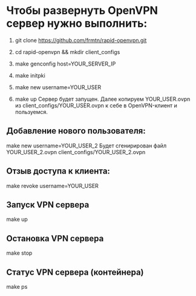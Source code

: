 # Чтобы развернуть OpenVPN сервер нужно выполнить:

1. git clone https://github.com/frmtn/rapid-openvpn.git

2. cd rapid-openvpn && mkdir client_configs

3. make genconfig host=YOUR_SERVER_IP

4. make initpki

5. make new username=YOUR_USER

6. make up
Сервер будет запущен. Далее копируем YOUR_USER.ovpn из client_configs/YOUR_USER.ovpn к себе в OpenVPN-клиент и пользуемся. 


## Добавление нового пользователя:
make new username=YOUR_USER_2
Будет сгенирирован файл YOUR_USER_2.ovpn client_configs/YOUR_USER_2.ovpn

## Отзыв доступа к клиента:
make revoke username=YOUR_USER

## Запуск VPN сервера
make up

## Остановка VPN сервера 
make stop

## Статус VPN сервера (контейнера)
make ps
